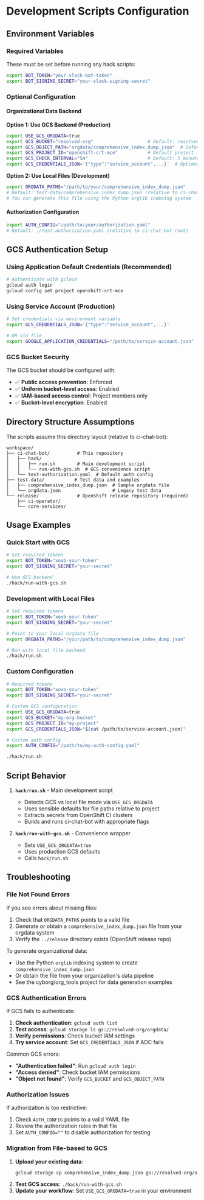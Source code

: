 # Development Scripts Configuration

## Environment Variables

### Required Variables
These must be set before running any hack scripts:

```bash
export BOT_TOKEN="your-slack-bot-token"
export BOT_SIGNING_SECRET="your-slack-signing-secret"
```

### Optional Configuration

#### Organizational Data Backend

**Option 1: Use GCS Backend (Production)**
```bash
export USE_GCS_ORGDATA=true
export GCS_BUCKET="resolved-org"                    # Default: resolved-org
export GCS_OBJECT_PATH="orgdata/comprehensive_index_dump.json"  # Default path
export GCS_PROJECT_ID="openshift-crt-mce"           # Default project
export GCS_CHECK_INTERVAL="5m"                      # Default: 5 minutes
export GCS_CREDENTIALS_JSON='{"type":"service_account",...}'  # Optional: explicit creds
```

**Option 2: Use Local Files (Development)**
```bash
export ORGDATA_PATHS="/path/to/your/comprehensive_index_dump.json"
# Default: test-data/comprehensive_index_dump.json (relative to ci-chat-bot)
# You can generate this file using the Python orglib indexing system
```

#### Authorization Configuration
```bash
export AUTH_CONFIG="/path/to/your/authorization.yaml"
# Default: ./test-authorization.yaml (relative to ci-chat-bot root)
```

## GCS Authentication Setup

### Using Application Default Credentials (Recommended)
```bash
# Authenticate with gcloud
gcloud auth login
gcloud config set project openshift-crt-mce
```

### Using Service Account (Production)
```bash
# Set credentials via environment variable
export GCS_CREDENTIALS_JSON='{"type":"service_account",...}'

# OR via file
export GOOGLE_APPLICATION_CREDENTIALS="/path/to/service-account.json"
```

### GCS Bucket Security
The GCS bucket should be configured with:
- ✅ **Public access prevention**: Enforced
- ✅ **Uniform bucket-level access**: Enabled  
- ✅ **IAM-based access control**: Project members only
- ✅ **Bucket-level encryption**: Enabled

## Directory Structure Assumptions

The scripts assume this directory layout (relative to ci-chat-bot):
```
workspace/
├── ci-chat-bot/          # This repository
│   ├── hack/
│   │   ├── run.sh        # Main development script
│   │   └── run-with-gcs.sh  # GCS convenience script
│   └── test-authorization.yaml  # Default auth config
├── test-data/           # Test data and examples
│   ├── comprehensive_index_dump.json  # Sample orgdata file
│   └── orgdata.json                   # Legacy test data
└── release/              # OpenShift release repository (required)
    ├── ci-operator/
    └── core-services/
```

## Usage Examples

### Quick Start with GCS
```bash
# Set required tokens
export BOT_TOKEN="xoxb-your-token"
export BOT_SIGNING_SECRET="your-secret"

# Use GCS backend
./hack/run-with-gcs.sh
```

### Development with Local Files
```bash
# Set required tokens
export BOT_TOKEN="xoxb-your-token"
export BOT_SIGNING_SECRET="your-secret"

# Point to your local orgdata file
export ORGDATA_PATHS="/your/path/to/comprehensive_index_dump.json"

# Run with local file backend
./hack/run.sh
```

### Custom Configuration
```bash
# Required tokens
export BOT_TOKEN="xoxb-your-token"
export BOT_SIGNING_SECRET="your-secret"

# Custom GCS configuration
export USE_GCS_ORGDATA=true
export GCS_BUCKET="my-org-bucket"
export GCS_PROJECT_ID="my-project"
export GCS_CREDENTIALS_JSON="$(cat /path/to/service-account.json)"

# Custom auth config
export AUTH_CONFIG="/path/to/my-auth-config.yaml"

./hack/run.sh
```

## Script Behavior

1. **`hack/run.sh`** - Main development script
   - Detects GCS vs local file mode via `USE_GCS_ORGDATA`
   - Uses sensible defaults for file paths relative to project
   - Extracts secrets from OpenShift CI clusters
   - Builds and runs ci-chat-bot with appropriate flags

2. **`hack/run-with-gcs.sh`** - Convenience wrapper
   - Sets `USE_GCS_ORGDATA=true` 
   - Uses production GCS defaults
   - Calls `hack/run.sh`

## Troubleshooting

### File Not Found Errors
If you see errors about missing files:
1. Check that `ORGDATA_PATHS` points to a valid file
2. Generate or obtain a `comprehensive_index_dump.json` file from your orgdata system
3. Verify the `../release` directory exists (OpenShift release repo)

To generate organizational data:
- Use the Python `orglib` indexing system to create `comprehensive_index_dump.json`
- Or obtain the file from your organization's data pipeline
- See the cyborg/org_tools project for data generation examples

### GCS Authentication Errors
If GCS fails to authenticate:
1. **Check authentication**: `gcloud auth list`
2. **Test access**: `gcloud storage ls gs://resolved-org/orgdata/`
3. **Verify permissions**: Check bucket IAM settings
4. **Try service account**: Set `GCS_CREDENTIALS_JSON` if ADC fails

Common GCS errors:
- **"Authentication failed"**: Run `gcloud auth login`
- **"Access denied"**: Check bucket IAM permissions
- **"Object not found"**: Verify `GCS_BUCKET` and `GCS_OBJECT_PATH`

### Authorization Issues
If authorization is too restrictive:
1. Check `AUTH_CONFIG` points to a valid YAML file
2. Review the authorization rules in that file
3. Set `AUTH_CONFIG=""` to disable authorization for testing

### Migration from File-based to GCS
1. **Upload your existing data**:
   ```bash
   gcloud storage cp comprehensive_index_dump.json gs://resolved-org/orgdata/
   ```
2. **Test GCS access**: `./hack/run-with-gcs.sh`
3. **Update your workflow**: Set `USE_GCS_ORGDATA=true` in your environment
